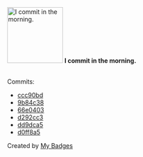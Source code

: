 <img src="https://my-badges.github.io/my-badges/morning-commits.png" alt="I commit in the morning." title="I commit in the morning." width="128">
<strong>I commit in the morning.</strong>
<br><br>

Commits:

- <a href="https://github.com/yeskunall/config.nvim/commit/ccc90bde866b2687ef03f232e8bca80e5c106104">ccc90bd</a>
- <a href="https://github.com/yeskunall/astro-umami/commit/9b84c3826cc113df6a1641e5f9c5f38185e9b047">9b84c38</a>
- <a href="https://github.com/yeskunall/dotfiles/commit/66e0403a3403cd46a52029d16d5ba2754fcb41dd">66e0403</a>
- <a href="https://github.com/yeskunall/astro-umami/commit/d292cc3cafdc88222211a7bdd6a8a40b898ec255">d292cc3</a>
- <a href="https://github.com/yeskunall/dotfiles/commit/dd9dca5bc9a6e67bc167c13a096d5630be361c71">dd9dca5</a>
- <a href="https://github.com/yeskunall/dotfiles/commit/d0ff8a5b23df3df654f91d728401fa188e4b963e">d0ff8a5</a>


Created by <a href="https://github.com/my-badges/my-badges">My Badges</a>